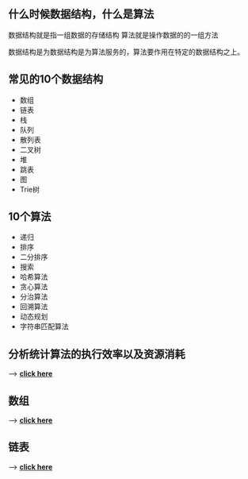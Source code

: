 ## 什么时候数据结构，什么是算法
数据结构就是指一组数据的存储结构
算法就是操作数据的的一组方法

数据结构是为数据结构是为算法服务的，算法要作用在特定的数据结构之上。

## 常见的10个数据结构
- 数组
- 链表
- 栈
- 队列
- 散列表
- 二叉树
- 堆
- 跳表
- 图
- Trie树

## 10个算法
- 递归
- 排序
- 二分排序
- 搜索
- 哈希算法
- 贪心算法
- 分治算法
- 回溯算法
- 动态规划
- 字符串匹配算法

## 分析统计算法的执行效率以及资源消耗

--> **[click here](https://github.com/idealcitier/algorithmExercises/tree/master/dataStructure/01)**

## 数组

--> **[click here](https://github.com/idealcitier/algorithmExercises/tree/master/dataStructure/02)**

## 链表

--> **[click here](https://github.com/idealcitier/algorithmExercises/tree/master/dataStructure/03)**
